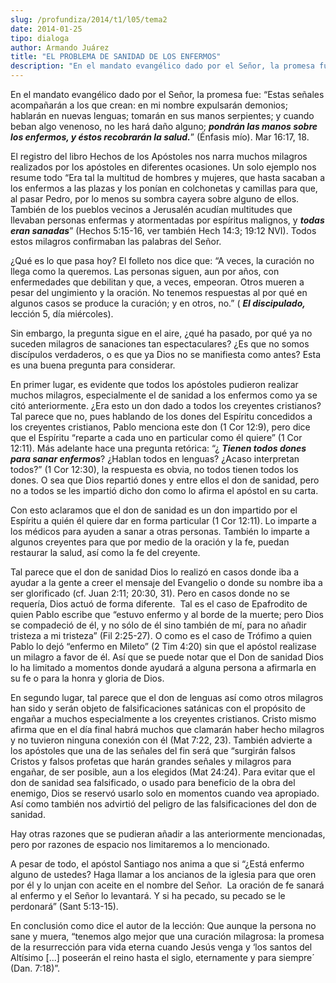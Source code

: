 ```yaml
---
slug: /profundiza/2014/t1/l05/tema2
date: 2014-01-25
tipo: dialoga
author: Armando Juárez
title: "EL PROBLEMA DE SANIDAD DE LOS ENFERMOS"
description: "En el mandato evangélico dado por el Señor, la promesa fue: “Estas señales  acompañarán a los que crean: en mi nombre expulsarán demonios; hablarán en  nuevas lenguas; tomarán en sus manos serpientes; y cuando beban algo venenoso,  no les hará daño alguno; pondrán las manos so..."
---
```


En el mandato evangélico dado por el Señor, la promesa fue: “Estas señales acompañarán a los que crean: en mi nombre expulsarán demonios; hablarán en nuevas lenguas; tomarán en sus manos serpientes; y cuando beban algo venenoso, no les hará daño alguno; **_pondrán las manos sobre los enfermos, y éstos recobrarán la salud._**” (Énfasis mío). Mar 16:17, 18.

El registro del libro Hechos de los Apóstoles nos narra muchos milagros realizados por los apóstoles en diferentes ocasiones. Un solo ejemplo nos resume todo “Era tal la multitud de hombres y mujeres, que hasta sacaban a los enfermos a las plazas y los ponían en colchonetas y camillas para que, al pasar Pedro, por lo menos su sombra cayera sobre alguno de ellos. También de los pueblos vecinos a Jerusalén acudían multitudes que llevaban personas enfermas y atormentadas por espíritus malignos, y **_todas eran sanadas_**” (Hechos 5:15-16, ver también Hech 14:3; 19:12 NVI). Todos estos milagros confirmaban las palabras del Señor.

¿Qué es lo que pasa hoy? El folleto nos dice que: “A veces, la curación no llega como la queremos. Las personas siguen, aun por años, con enfermedades que debilitan y que, a veces, empeoran. Otros mueren a pesar del ungimiento y la oración. No tenemos respuestas al por qué en algunos casos se produce la curación; y en otros, no.” ( **_El discipulado,_** lección 5, día miércoles).

Sin embargo, la pregunta sigue en el aire, ¿qué ha pasado, por qué ya no suceden milagros de sanaciones tan espectaculares? ¿Es que no somos discípulos verdaderos, o es que ya Dios no se manifiesta como antes? Esta es una buena pregunta para considerar.

En primer lugar, es evidente que todos los apóstoles pudieron realizar muchos milagros, especialmente el de sanidad a los enfermos como ya se citó anteriormente. ¿Era esto un don dado a todos los creyentes cristianos? Tal parece que no, pues hablando de los dones del Espíritu concedidos a los creyentes cristianos, Pablo menciona este don (1 Cor 12:9), pero dice que el Espíritu “reparte a cada uno en particular como él quiere” (1 Cor 12:11). Más adelante hace una pregunta retórica: “¿ **_Tienen todos dones para sanar enfermos_**? ¿Hablan todos en lenguas? ¿Acaso interpretan todos?” (1 Cor 12:30), la respuesta es obvia, no todos tienen todos los dones. O sea que Dios repartió dones y entre ellos el don de sanidad, pero no a todos se les impartió dicho don como lo afirma el apóstol en su carta.

Con esto aclaramos que el don de sanidad es un don impartido por el Espíritu a quién él quiere dar en forma particular (1 Cor 12:11). Lo imparte a los médicos para ayuden a sanar a otras personas. También lo imparte a algunos creyentes para que por medio de la oración y la fe, puedan restaurar la salud, así como la fe del creyente.

Tal parece que el don de sanidad Dios lo realizó en casos donde iba a ayudar a la gente a creer el mensaje del Evangelio o donde su nombre iba a ser glorificado (cf. Juan 2:11; 20:30, 31). Pero en casos donde no se requería, Dios actuó de forma diferente.  Tal es el caso de Epafrodito de quien Pablo escribe que “estuvo enfermo y al borde de la muerte; pero Dios se compadeció de él, y no sólo de él sino también de mí, para no añadir tristeza a mi tristeza” (Fil 2:25-27). O como es el caso de Trófimo a quien Pablo lo dejó “enfermo en Mileto” (2 Tim 4:20) sin que el apóstol realizase un milagro a favor de él. Así que se puede notar que el Don de sanidad Dios lo ha limitado a momentos donde ayudará a alguna persona a afirmarla en su fe o para la honra y gloria de Dios.

En segundo lugar, tal parece que el don de lenguas así como otros milagros han sido y serán objeto de falsificaciones satánicas con el propósito de engañar a muchos especialmente a los creyentes cristianos. Cristo mismo afirma que en el día final habrá muchos que clamarán haber hecho milagros y no tuvieron ninguna conexión con él (Mat 7:22, 23). También advierte a los apóstoles que una de las señales del fin será que “surgirán falsos Cristos y falsos profetas que harán grandes señales y milagros para engañar, de ser posible, aun a los elegidos (Mat 24:24). Para evitar que el don de sanidad sea falsificado, o usado para beneficio de la obra del enemigo, Dios se reservó usarlo solo en momentos cuando vea apropiado. Así como también nos advirtió del peligro de las falsificaciones del don de sanidad.

Hay otras razones que se pudieran añadir a las anteriormente mencionadas, pero por razones de espacio nos limitaremos a lo mencionado.

A pesar de todo, el apóstol Santiago nos anima a que si “¿Está enfermo alguno de ustedes? Haga llamar a los ancianos de la iglesia para que oren por él y lo unjan con aceite en el nombre del Señor.  La oración de fe sanará al enfermo y el Señor lo levantará. Y si ha pecado, su pecado se le perdonará” (Sant 5:13-15).

En conclusión como dice el autor de la lección: Que aunque la persona no sane y muera, “tenemos algo mejor que una curación milagrosa: la promesa de la resurrección para vida eterna cuando Jesús venga y ‘los santos del Altísimo [...] poseerán el reino hasta el siglo, eternamente y para siempre´ (Dan. 7:18)”.
